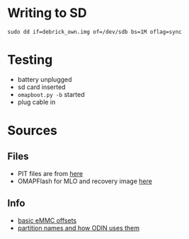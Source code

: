 
# Writing to SD

	sudo dd if=debrick_own.img of=/dev/sdb bs=1M oflag=sync

# Testing

- battery unplugged
- sd card inserted
- `omapboot.py -b` started
- plug cable in

# Sources

## Files

- PIT files are from [here][pit1]
- OMAPFlash for MLO and recovery image [here](https://forum.xda-developers.com/t/guide-gt-i9100g-repair-totally-sleep-dead-boot-mode-via-usb.1701471/post-35127581)

## Info

- [basic eMMC offsets][emmc_offsets]
- [partition names and how ODIN uses them](https://android.stackexchange.com/questions/142420/what-does-the-rom-files-factoryfs-hidden-cache-param-etc-mean)

[pit1]: https://forum.xda-developers.com/t/pit-pit-files-for-all-samsung-tab-2-tablets-updated-op.2552155/post-48907965
[emmc_offsets]: https://forum.xda-developers.com/t/discussion-an-alternative-for-tab-2-emmc-bug-brick-backup.3306862/#post-65114419

